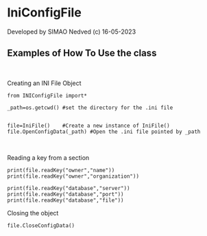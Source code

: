 IniConfigFile
=============

Developed by SIMAO Nedved  (c) 16-05-2023

Examples of How To Use the class
--------------------------------

 

Creating an INI File Object

~~~~~~~~~~~~~~~~~~~~~~~~~~~~~~~~~~~~~~~~~~~~~~~~~~~~~~~~~~~~~~~~~~~~~~~~~~~~~~~~
from INIConfigFile import*

_path=os.getcwd() #set the directory for the .ini file 


file=IniFile()    #Create a new instance of IniFile()
file.OpenConfigData(_path) #Open the .ini file pointed by _path

~~~~~~~~~~~~~~~~~~~~~~~~~~~~~~~~~~~~~~~~~~~~~~~~~~~~~~~~~~~~~~~~~~~~~~~~~~~~~~~~

 

Reading a key from a section

~~~~~~~~~~~~~~~~~~~~~~~~~~~~~~~~~~~~~~~~~~~~~~~~~~~~~~~~~~~~~~~~~~~~~~~~~~~~~~~~
print(file.readKey("owner","name"))
print(file.readKey("owner","organization"))

print(file.readKey("database","server"))
print(file.readKey("database","port"))
print(file.readKey("database","file"))
~~~~~~~~~~~~~~~~~~~~~~~~~~~~~~~~~~~~~~~~~~~~~~~~~~~~~~~~~~~~~~~~~~~~~~~~~~~~~~~~

Closing the object

~~~~~~~~~~~~~~~~~~~~~~~~~~~~~~~~~~~~~~~~~~~~~~~~~~~~~~~~~~~~~~~~~~~~~~~~~~~~~~~~
file.CloseConfigData()
~~~~~~~~~~~~~~~~~~~~~~~~~~~~~~~~~~~~~~~~~~~~~~~~~~~~~~~~~~~~~~~~~~~~~~~~~~~~~~~~

 
